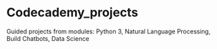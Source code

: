 # Codecademy_projects

Guided projects from modules: Python 3, Natural Language Processing, Build Chatbots, Data Science
